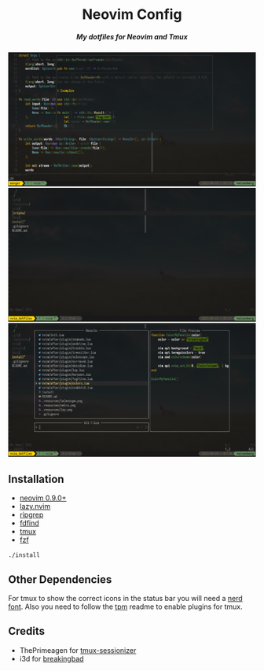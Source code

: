 <div align="center">

# Neovim Config

##### My dotfiles for Neovim and Tmux

![lsp](./.resources/lsp.png)
![netrw](./.resources/netrw.png)
![telescope](./.resources/telescope.png)

</div>

## Installation

* [neovim 0.9.0+](https://github.com/neovim/neovim)
* [lazy.nvim](https://github.com/folke/lazy.nvim)
* [ripgrep](https://github.com/BurntSushi/ripgrep)
* [fdfind](https://github.com/sharkdp/fd)
* [tmux](https://github.com/tmux/tmux)
* [fzf](https://github.com/junegunn/fzf)

```console
./install
```

## Other Dependencies

For tmux to show the correct icons in the status bar you will need a [nerd
font](https://www.nerdfonts.com/). Also you need to follow the
[tpm](https://github.com/tmux-plugins/tpm) readme to enable plugins for tmux.

## Credits

- ThePrimeagen for
  [tmux-sessionizer](https://github.com/ThePrimeagen/.dotfiles/blob/master/bin/.local/scripts/tmux-sessionizer)
- i3d for [breakingbad](https://github.com/i3d/vim-jimbothemes#breakingbad)
